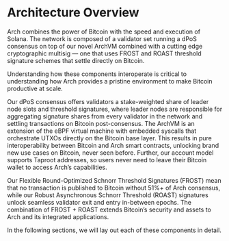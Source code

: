 # Architecture Overview

Arch combines the power of Bitcoin with the speed and execution of Solana. The network is composed of a validator set running a dPoS consensus on top of our novel ArchVM combined with a cutting edge cryptographic multisig — one that uses FROST and ROAST threshold signature schemes that settle directly on Bitcoin. 

Understanding how these components interoperate is critical to understanding how Arch provides a pristine environment to make Bitcoin productive at scale.

Our dPoS consensus offers validators a stake-weighted share of leader node slots and threshold signatures, where leader nodes are responsible for aggregating signature shares from every validator in the network and settling transactions on Bitcoin post-consensus. The ArchVM is an extension of the eBPF virtual machine with embedded syscalls that orchestrate UTXOs directly on the Bitcoin base layer. This results in pure interoperability between Bitcoin and Arch smart contracts, unlocking brand new use cases on Bitcoin, never seen before. Further, our account model supports Taproot addresses, so users never need to leave their Bitcoin wallet to access Arch’s capabilities.

Our Flexible Round-Optimized Schnorr Threshold Signatures (FROST) mean that no transaction is published to Bitcoin without 51%+ of Arch consensus, while our Robust Asynchronous Schnorr Threshold (ROAST) signatures  unlock seamless validator exit and entry in-between epochs. The combination of FROST + ROAST extends Bitcoin’s security and assets to Arch and its integrated applications.

In the following sections, we will lay out each of these components in detail.
